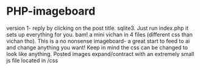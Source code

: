 # PHP-imageboard


version 1-  reply by clicking on the post title. sqlite3. Just run index.php it sets up everything for you. bam! a mini vichan in 4 files (different css than vichan tho). This is a no nonsense imageboard- a great start to feed to ai and change anything you want! Keep in mind the css can be changed to look like anything. Posted images expand/contract with an extremely small js file located in /css  
